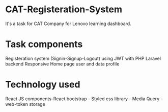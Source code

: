 # CAT-Registeration-System
It's a task for CAT Company for Lenovo learning dashboard.
# Task components 
Registeration system (Signin-Signup-Logout) using JWT with PHP Laravel backend
Responsive Home page user and data profile 
# Technology used 
React JS components-React bootstrap - Styled css library - Media Query - web-token storage  
